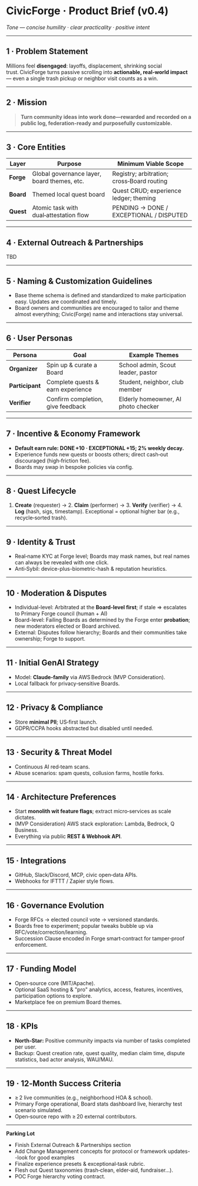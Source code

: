 # CivicForge · Product Brief (v0.4)

*Tone — concise humility · clear practicality · positive intent*

---

## 1 · Problem Statement

Millions feel **disengaged**: layoffs, displacement, shrinking social trust. CivicForge turns passive scrolling into **actionable, real‑world impact** — even a single trash pickup or neighbor visit counts as a win.

---

## 2 · Mission

> **Turn community ideas into work done—rewarded and recorded on a public log, federation-ready and purposefully customizable.**

---

## 3 · Core Entities

| Layer     | Purpose                                      | Minimum Viable Scope                       |
| --------- | ----------------------------------------------------------- | ------------------------------------------ |
| **Forge** | Global governance layer, board themes, etc.  | Registry; arbitration; cross‑Board routing |
| **Board** | Themed local quest board                     | Quest CRUD; experience ledger; theming     |
| **Quest** | Atomic task with dual‑attestation flow       | PENDING → DONE / EXCEPTIONAL / DISPUTED    |

---

## 4 · External Outreach & Partnerships
TBD


---

## 5 · Naming & Customization Guidelines

* Base theme schema is defined and standardized to make participation easy. Updates are coordinated and timely.
* Board owners and communities are encouraged to tailor and theme almost everything; Civic(Forge) name and interactions stay universal.

---

## 6 · User Personas

| Persona         | Goal                              | Example Themes                      |
| --------------- | --------------------------------- | ----------------------------------- |
| **Organizer**   | Spin up & curate a Board          | School admin, Scout leader, pastor  |
| **Participant** | Complete quests & earn experience | Student, neighbor, club member      |
| **Verifier**    | Confirm completion, give feedback | Elderly homeowner, AI photo checker |

---

## 7 · Incentive & Economy Framework

* **Default earn rule: DONE +10 · EXCEPTIONAL +15; 2% weekly decay.**
* Experience funds new quests or boosts others; direct cash‑out discouraged (high‑friction fee).
* Boards may swap in bespoke policies via config.

---

## 8 · Quest Lifecycle

1. **Create** (requester) → 2. **Claim** (performer) → 3. **Verify** (verifier) → 4. **Log** (hash, sigs, timestamp).
   Exceptional = optional higher bar (e.g., recycle‑sorted trash).

---

## 9 · Identity & Trust

* Real‑name KYC at Forge level; Boards may mask names, but real names can always be revealed with one click.
* Anti‑Sybil: device-plus-biometric-hash & reputation heuristics.

---

## 10 · Moderation & Disputes

* Individual-level: Arbitrated at the **Board‑level first**; if stale ⇒ escalates to Primary Forge council (human + AI)
* Board-level: Failing Boards as determined by the Forge enter **probation**; new moderators elected or Board archived.
* External: Disputes follow hierarchy; Boards and their communities take ownership; Forge to support.

---

## 11 · Initial GenAI Strategy

* Model: **Claude‑family** via AWS Bedrock (MVP Consideration).
* Local fallback for privacy‑sensitive Boards.

---

## 12 · Privacy & Compliance

* Store **minimal PII**; US‑first launch.
* GDPR/CCPA hooks abstracted but disabled until needed.

---

## 13 · Security & Threat Model

* Continuous AI red‑team scans.
* Abuse scenarios: spam quests, collusion farms, hostile forks.

---

## 14 · Architecture Preferences

* Start **monolith wit feature flags**; extract micro‑services as scale dictates.
* (MVP Consideration) AWS stack exploration: Lambda, Bedrock, Q Business.
* Everything via public **REST & Webhook API**.

---

## 15 · Integrations

* GitHub, Slack/Discord, MCP, civic open‑data APIs.
* Webhooks for IFTTT / Zapier style flows.

---

## 16 · Governance Evolution

* Forge RFCs → elected council vote → versioned standards.
* Boards free to experiment; popular tweaks bubble up via RFC/vote/correction/learning.
* Succession Clause encoded in Forge smart‑contract for tamper‑proof enforcement.

---

## 17 · Funding Model

* Open‑source core (MIT/Apache).
* Optional SaaS hosting & "pro" analytics, access, features, incentives, participation options to explore.
* Marketplace fee on premium Board themes.

---

## 18 · KPIs

* **North‑Star:** Positive community impacts via number of tasks completed per user.
* Backup: Quest creation rate, quest quality, median claim time, dispute statistics, bad actor analysis, WAU/MAU.

---

## 19 · 12‑Month Success Criteria

* ≥ 2 live communities (e.g., neighborhood HOA & school).
* Primary Forge operational, Board stats dashboard live, hierarchy test scenario simulated.
* Open‑source repo with ≥ 20 external contributors.

---

**Parking Lot**

* Finish External Outreach & Partnerships section
* Add Change Management concepts for protocol or framework updates--look for good examples
* Finalize experience presets & exceptional‑task rubric.
* Flesh out Quest taxonomies (trash‑clean, elder‑aid, fundraiser…).
* POC Forge hierarchy voting contract.

